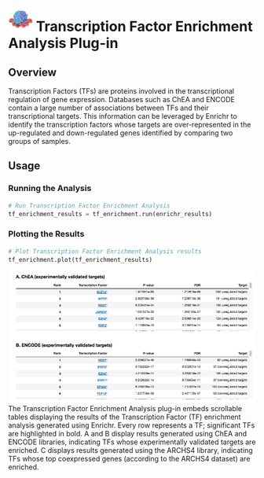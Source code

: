 <img src="img/tf_enrichment-icon.png" width="50px"> Transcription Factor Enrichment Analysis Plug-in
================

Overview
----------------
Transcription Factors (TFs) are proteins involved in the transcriptional regulation of gene expression. Databases such as ChEA and ENCODE contain a large number of associations between TFs and their transcriptional targets. This information can be leveraged by Enrichr to identify the transcription factors whose targets are over-represented in the up-regulated and down-regulated genes identified by comparing two groups of samples.

Usage
----------------
### Running the Analysis
```python
# Run Transcription Factor Enrichment Analysis
tf_enrichment_results = tf_enrichment.run(enrichr_results)
```


### Plotting the Results
```python
# Plot Transcription Factor Enrichment Analysis results
tf_enrichment.plot(tf_enrichment_results)
```
<img src="img/tf_enrichment-example.png"> 
The Transcription Factor Enrichment Analysis plug-in embeds scrollable tables displaying the results of the Transcription Factor (TF) enrichment analysis generated using Enrichr. Every row represents a TF; significant TFs are highlighted in bold. A and B display results generated using ChEA and ENCODE libraries, indicating TFs whose experimentally validated targets are enriched. C displays results generated using the ARCHS4 library, indicating TFs whose top coexpressed genes (according to the ARCHS4 dataset) are enriched.